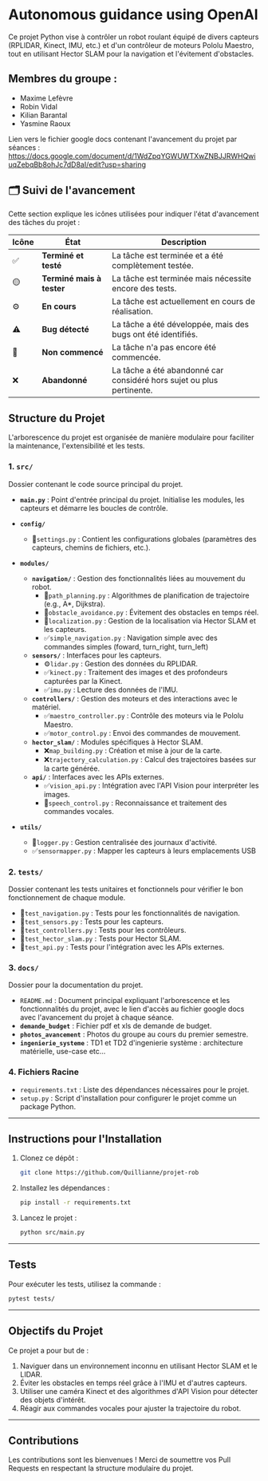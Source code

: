
# Autonomous guidance using OpenAI

Ce projet Python vise à contrôler un robot roulant équipé de divers capteurs (RPLIDAR, Kinect, IMU, etc.) et d'un contrôleur de moteurs Pololu Maestro, tout en utilisant Hector SLAM pour la navigation et l'évitement d'obstacles.

## Membres du groupe :
- Maxime Lefèvre
- Robin Vidal
- Kilian Barantal
- Yasmine Raoux


Lien vers le fichier google docs contenant l'avancement du projet par séances :
https://docs.google.com/document/d/1WdZpqYGWUWTXwZNBJJRWHQwiuqZebqBb8ohJc7dD8aI/edit?usp=sharing

## 🗂️ Suivi de l'avancement  

Cette section explique les icônes utilisées pour indiquer l'état d'avancement des tâches du projet :  

| Icône | État                        | Description                                      |
|-------|-----------------------------|--------------------------------------------------|
| ✅    | **Terminé et testé**         | La tâche est terminée et a été complètement testée. |
| 🟡    | **Terminé mais à tester**    | La tâche est terminée mais nécessite encore des tests. |
| ⚙️    | **En cours**                 | La tâche est actuellement en cours de réalisation. |
| ⚠️    | **Bug détecté**             | La tâche a été développée, mais des bugs ont été identifiés. |
| 🛑    | **Non commencé**             | La tâche n'a pas encore été commencée. |
| ❌    | **Abandonné**             | La tâche a été abandonné car considéré hors sujet ou plus pertinente. |


## Structure du Projet

L'arborescence du projet est organisée de manière modulaire pour faciliter la maintenance, l'extensibilité et les tests.

### **1. `src/`**
Dossier contenant le code source principal du projet.

- **`main.py`** : Point d'entrée principal du projet. Initialise les modules, les capteurs et démarre les boucles de contrôle.

- **`config/`**

  - 🛑`settings.py` : Contient les configurations globales (paramètres des capteurs, chemins de fichiers, etc.).

- **`modules/`**
  - **`navigation/`** : Gestion des fonctionnalités liées au mouvement du robot.
    - 🛑`path_planning.py` : Algorithmes de planification de trajectoire (e.g., A*, Dijkstra).
    - 🛑`obstacle_avoidance.py` : Évitement des obstacles en temps réel.
    - 🛑`localization.py` : Gestion de la localisation via Hector SLAM et les capteurs.
    - ✅`simple_navigation.py` : Navigation simple avec des commandes simples (foward, turn_right, turn_left)
  - **`sensors/`** : Interfaces pour les capteurs.
    - ⚙️`lidar.py` : Gestion des données du RPLIDAR.
    - ✅`kinect.py` : Traitement des images et des profondeurs capturées par la Kinect.
    - ✅`imu.py` : Lecture des données de l'IMU.
  - **`controllers/`** : Gestion des moteurs et des interactions avec le matériel.
    - ✅`maestro_controller.py` : Contrôle des moteurs via le Pololu Maestro.
    - ✅`motor_control.py` : Envoi des commandes de mouvement.
  - **`hector_slam/`** : Modules spécifiques à Hector SLAM.
    - ❌`map_building.py` : Création et mise à jour de la carte.
    - ❌`trajectory_calculation.py` : Calcul des trajectoires basées sur la carte générée.
  - **`api/`** : Interfaces avec les APIs externes.
    - ✅`vision_api.py` : Intégration avec l'API Vision pour interpréter les images.
    - 🛑`speech_control.py` : Reconnaissance et traitement des commandes vocales.
    
- **`utils/`**
  - 🛑`logger.py` : Gestion centralisée des journaux d'activité.
  - ✅`sensormapper.py` : Mapper les capteurs à leurs emplacements USB

### **2. `tests/`**
Dossier contenant les tests unitaires et fonctionnels pour vérifier le bon fonctionnement de chaque module.
- 🛑`test_navigation.py` : Tests pour les fonctionnalités de navigation.
- 🛑`test_sensors.py` : Tests pour les capteurs.
- 🛑`test_controllers.py` : Tests pour les contrôleurs.
- 🛑`test_hector_slam.py` : Tests pour Hector SLAM.
- 🛑`test_api.py` : Tests pour l'intégration avec les APIs externes.

### **3. `docs/`**
Dossier pour la documentation du projet.
- `README.md` : Document principal expliquant l'arborescence et les fonctionnalités du projet, avec le lien d'accès au fichier google docs avec l'avancement du projet à chaque séance.
- **`demande_budget`** : Fichier pdf et xls de demande de budget.
- **`photos_avancement`** : Photos du groupe au cours du premier semestre.
- **`ingenierie_systeme`** : TD1 et TD2 d'ingenierie système : architecture matérielle, use-case etc...

### **4. Fichiers Racine**
- `requirements.txt` : Liste des dépendances nécessaires pour le projet.
- `setup.py` : Script d'installation pour configurer le projet comme un package Python.

---

## Instructions pour l'Installation
1. Clonez ce dépôt :
   ```bash
   git clone https://github.com/Quillianne/projet-rob
   ```
2. Installez les dépendances :
   ```bash
   pip install -r requirements.txt
   ```
3. Lancez le projet :
   ```bash
   python src/main.py
   ```

---

## Tests
Pour exécuter les tests, utilisez la commande :
```bash
pytest tests/
```

---

## Objectifs du Projet
Ce projet a pour but de :
1. Naviguer dans un environnement inconnu en utilisant Hector SLAM et le LIDAR.
2. Éviter les obstacles en temps réel grâce à l'IMU et d'autres capteurs.
3. Utiliser une caméra Kinect et des algorithmes d'API Vision pour détecter des objets d'intérêt.
4. Réagir aux commandes vocales pour ajuster la trajectoire du robot.

---

## Contributions
Les contributions sont les bienvenues ! Merci de soumettre vos Pull Requests en respectant la structure modulaire du projet.
